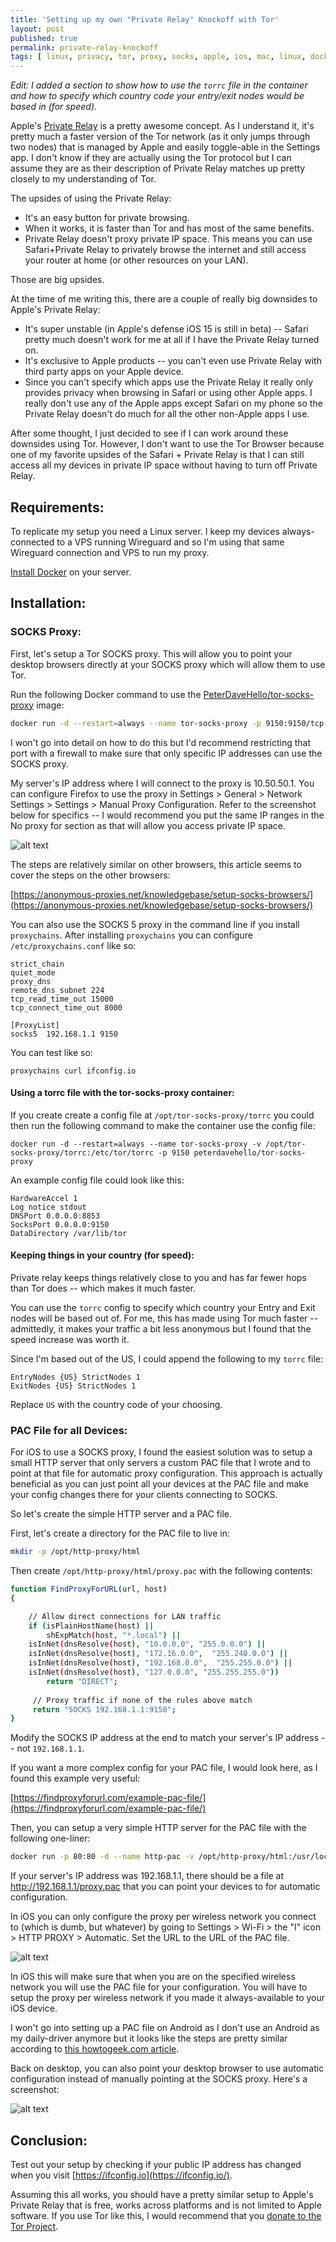 ```yaml
---
title: 'Setting up my own "Private Relay" Knockoff with Tor'
layout: post
published: true
permalink: private-relay-knockoff
tags: [ linux, privacy, tor, proxy, socks, apple, ios, mac, linux, docker ]
---
```


_Edit: I added a section to show how to use the `torrc` file in the container and how to specify which country code your entry/exit nodes would be based in (for speed)._

Apple's [Private Relay](https://www.apple.com/newsroom/2021/06/apple-advances-its-privacy-leadership-with-ios-15-ipados-15-macos-monterey-and-watchos-8/) is a pretty awesome concept. As I understand it, it's pretty much a faster version of the Tor network (as it only jumps through two nodes) that is managed by Apple and easily toggle-able in the Settings app. I don't know if they are actually using the Tor protocol but I can assume they are as their description of Private Relay matches up pretty closely to my understanding of Tor.

The upsides of using the Private Relay:
- It's an easy button for private browsing.
- When it works, it is faster than Tor and has most of the same benefits.
- Private Relay doesn't proxy private IP space. This means you can use Safari+Private Relay to privately browse the internet and still access your router at home (or other resources on your LAN).

Those are big upsides.

At the time of me writing this, there are a couple of really big downsides to Apple's Private Relay:
- It's super unstable (in Apple's defense iOS 15 is still in beta) -- Safari pretty much doesn't work for me at all if I have the Private Relay turned on.
- It's exclusive to Apple products -- you can't even use Private Relay with third party apps on your Apple device.
- Since you can't specify which apps use the Private Relay it really only provides privacy when browsing in Safari or using other Apple apps. I really don't use any of the Apple apps except Safari on my phone so the Private Relay doesn't do much for all the other non-Apple apps I use.

After some thought, I just decided to see if I can work around these downsides using Tor. However, I don't want to use the Tor Browser because one of my favorite upsides of the Safari + Private Relay is that I can still access all my devices in private IP space without having to turn off Private Relay. 


## Requirements:

To replicate my setup you need a Linux server. I keep my devices always-connected to a VPS running Wireguard and so I'm using that same Wireguard connection and VPS to run my proxy.

[Install Docker](https://docs.docker.com/get-docker/) on your server.


## Installation:

### SOCKS Proxy:

First, let's setup a Tor SOCKS proxy. This will allow you to point your desktop browsers directly at your SOCKS proxy which will allow them to use Tor.

Run the following Docker command to use the [PeterDaveHello/tor-socks-proxy](https://github.com/PeterDaveHello/tor-socks-proxy) image:

```bash
docker run -d --restart=always --name tor-socks-proxy -p 9150:9150/tcp peterdavehello/tor-socks-proxy:latest
```

I won't go into detail on how to do this but I'd recommend restricting that port with a firewall to make sure that only specific IP addresses can use the SOCKS proxy.

My server's IP address where I will connect to the proxy is 10.50.50.1. You can configure Firefox to use the proxy in Settings > General > Network Settings > Settings > Manual Proxy Configuration. Refer to the screenshot below for specifics -- I would recommend you put the same IP ranges in the No proxy for section as that will allow you access private IP space.

![alt text](../images/socks-proxy-firefox.jpeg "Firefox SOCKS configuration")

The steps are relatively similar on other browsers, this article seems to cover the steps on the other browsers:

[https://anonymous-proxies.net/knowledgebase/setup-socks-browsers/](https://anonymous-proxies.net/knowledgebase/setup-socks-browsers/)

You can also use the SOCKS 5 proxy in the command line if you install `proxychains`. After installing `proxychains` you can configure `/etc/proxychains.conf` like so:

```
strict_chain
quiet_mode
proxy_dns
remote_dns_subnet 224
tcp_read_time_out 15000
tcp_connect_time_out 8000

[ProxyList]
socks5 	192.168.1.1 9150
```

You can test like so:

```
proxychains curl ifconfig.io
```

#### Using a torrc file with the tor-socks-proxy container:

If you create create a config file at `/opt/tor-socks-proxy/torrc` you could then run the following command to make the container use the config file:

```
docker run -d --restart=always --name tor-socks-proxy -v /opt/tor-socks-proxy/torrc:/etc/tor/torrc -p 9150 peterdavehello/tor-socks-proxy
```

An example config file could look like this:

```
HardwareAccel 1
Log notice stdout
DNSPort 0.0.0.0:8853
SocksPort 0.0.0.0:9150
DataDirectory /var/lib/tor
```

#### Keeping things in your country (for speed):

Private relay keeps things relatively close to you and has far fewer hops than Tor does -- which makes it much faster. 

You can use the `torrc` config to specify which country your Entry and Exit nodes will be based out of. For me, this has made using Tor much faster -- admittedly, it makes your traffic a bit less anonymous but I found that the speed increase was worth it.

Since I'm based out of the US, I could append the following to my `torrc` file:

```
EntryNodes {US} StrictNodes 1
ExitNodes {US} StrictNodes 1
```

Replace `US` with the country code of your choosing.

### PAC File for all Devices:

For iOS to use a SOCKS proxy, I found the easiest solution was to setup a small HTTP server that only servers a custom PAC file that I wrote and to point at that file for automatic proxy configuration. This approach is actually beneficial as you can just point all your devices at the PAC file and make your config changes there for your clients connecting to SOCKS.

So let's create the simple HTTP server and a PAC file.

First, let's create a directory for the PAC file to live in:

```bash
mkdir -p /opt/http-proxy/html
```

Then create `/opt/http-proxy/html/proxy.pac` with the following contents:

```bash
function FindProxyForURL(url, host)
{

    // Allow direct connections for LAN traffic 
    if (isPlainHostName(host) ||
        shExpMatch(host, "*.local") ||
	isInNet(dnsResolve(host), "10.0.0.0", "255.0.0.0") ||
	isInNet(dnsResolve(host), "172.16.0.0",  "255.240.0.0") ||
	isInNet(dnsResolve(host), "192.168.0.0",  "255.255.0.0") ||
	isInNet(dnsResolve(host), "127.0.0.0", "255.255.255.0"))
        return "DIRECT";
    
     // Proxy traffic if none of the rules above match
     return "SOCKS 192.168.1.1:9150";
}
```

Modify the SOCKS IP address at the end to match your server's IP address -- not `192.168.1.1`.

If you want a more complex config for your PAC file, I would look here, as I found this example very useful:

[https://findproxyforurl.com/example-pac-file/](https://findproxyforurl.com/example-pac-file/)

Then, you can setup a very simple HTTP server for the PAC file with the following one-liner:

```bash
docker run -p 80:80 -d --name http-pac -v /opt/http-proxy/html:/usr/local/apache2/htdocs httpd
```

If your server's IP address was 192.168.1.1, there should be a file at http://192.168.1.1/proxy.pac that you can point your devices to for automatic configuration.

In iOS you can only configure the proxy per wireless network you connect to (which is dumb, but whatever) by going to Settings > Wi-Fi > the "I" icon > HTTP PROXY > Automatic. Set the URL to the URL of the PAC file.

![alt text](../images/ios-pac-settings.jpeg "iOS PAC configuration")

In iOS this will make sure that when you are on the specified wireless network you will use the PAC file for your configuration. You will have to setup the proxy per wireless network if you made it always-available to your iOS device.

I won't go into setting up a PAC file on Android as I don't use an Android as my daily-driver anymore but it looks like the steps are pretty similar according to [this howtogeek.com article](https://www.howtogeek.com/295048/how-to-configure-a-proxy-server-on-android/).

Back on desktop, you can also point your desktop browser to use automatic configuration instead of manually pointing at the SOCKS proxy. Here's a screenshot:

![alt text](../images/firefox-pac-settings.jpeg "Firefox PAC configuration")


## Conclusion:

Test out your setup by checking if your public IP address has changed when you visit [https://ifconfig.io](https://ifconfig.io/).

Assuming this all works, you should have a pretty similar setup to Apple's Private Relay that is free, works across platforms and is not limited to Apple software. If you use Tor like this, I would recommend that you [donate to the Tor Project](https://donate.torproject.org/).
